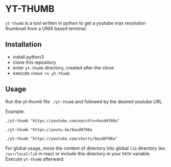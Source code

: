 # YT-THUMB
`yt-thumb` is a tool written in python to get a youtube max resolution thumbnail from a UNIX based terminal.

## Installation
- install python3
- clone this repository
- enter `yt-thumb` directory, created after the clone
- execute ```chmod +x yt-thumb```

## Usage
Run the yt-thumb file `./yt-thumb` and followed by the desired youtube URL

Example:

```
./yt-thumb "https://youtube.com/watch?v=9asd8f98a"

./yt-thumb "https://youtu.be/9asd8f98a

./yt-thumb "https://youtube.com/shorts/9asd8f98a"
```

For global usage, move the content of directory into global `lib` directory (ex: `/usr/local/lib` in mac) or include this directory in your `PATH` variable. Execute `yt-thumb` afterward.